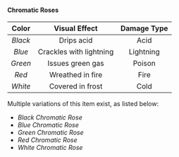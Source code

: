 #### Chromatic Roses
|  Color  |      Visual Effect      | Damage Type |
|:-------:|:-----------------------:|:-----------:|
| *Black* |        Drips acid       |     Acid    |
|  *Blue* | Crackles with lightning |  Lightning  |
| *Green* |     Issues green gas    |    Poison   |
|  *Red*  |     Wreathed in fire    |     Fire    |
| *White* |     Covered in frost    |     Cold    |

Multiple variations of this item exist, as listed below:

- *Black Chromatic Rose*
- *Blue Chromatic Rose*
- *Green Chromatic Rose*
- *Red Chromatic Rose*
- *White Chromatic Rose*